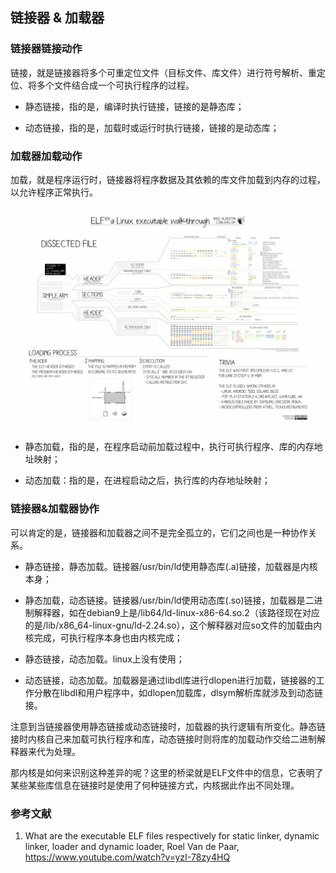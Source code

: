 ## 链接器 & 加载器

### 链接器链接动作

链接，就是链接器将多个可重定位文件（目标文件、库文件）进行符号解析、重定位、将多个文件结合成一个可执行程序的过程。

- 静态链接，指的是，编译时执行链接，链接的是静态库；

- 动态链接，指的是，加载时或运行时执行链接，链接的是动态库；

### 加载器加载动作

加载，就是程序运行时，链接器将程序数据及其依赖的库文件加载到内存的过程，以允许程序正常执行。

![](assets/elf_loader.png)

- 静态加载，指的是，在程序启动前加载过程中，执行可执行程序、库的内存地址映射；

- 动态加载：指的是，在进程启动之后，执行库的内存地址映射；

### 链接器&加载器协作

可以肯定的是，链接器和加载器之间不是完全孤立的，它们之间也是一种协作关系。

- 静态链接，静态加载。链接器/usr/bin/ld使用静态库(.a)链接，加载器是内核本身；

- 静态加载，动态链接。链接器/usr/bin/ld使用动态库(.so)链接，加载器是二进制解释器，如在debian9上是/lib64/ld-linux-x86-64.so.2（该路径现在对应的是/lib/x86_64-linux-gnu/ld-2.24.so），这个解释器对应so文件的加载由内核完成，可执行程序本身也由内核完成；

- 静态链接，动态加载。linux上没有使用；

- 动态链接，动态加载。加载器是通过libdl库进行dlopen进行加载，链接器的工作分散在libdl和用户程序中，如dlopen加载库，dlsym解析库就涉及到动态链接。

注意到当链接器使用静态链接或动态链接时，加载器的执行逻辑有所变化。静态链接时内核自己来加载可执行程序和库，动态链接时则将库的加载动作交给二进制解释器来代为处理。

那内核是如何来识别这种差异的呢？这里的桥梁就是ELF文件中的信息，它表明了某些某些库信息在链接时是使用了何种链接方式，内核据此作出不同处理。



### 参考文献

1. What are the executable ELF files respectively for static linker, dynamic linker, loader and dynamic loader, Roel Van de Paar, https://www.youtube.com/watch?v=yzI-78zy4HQ